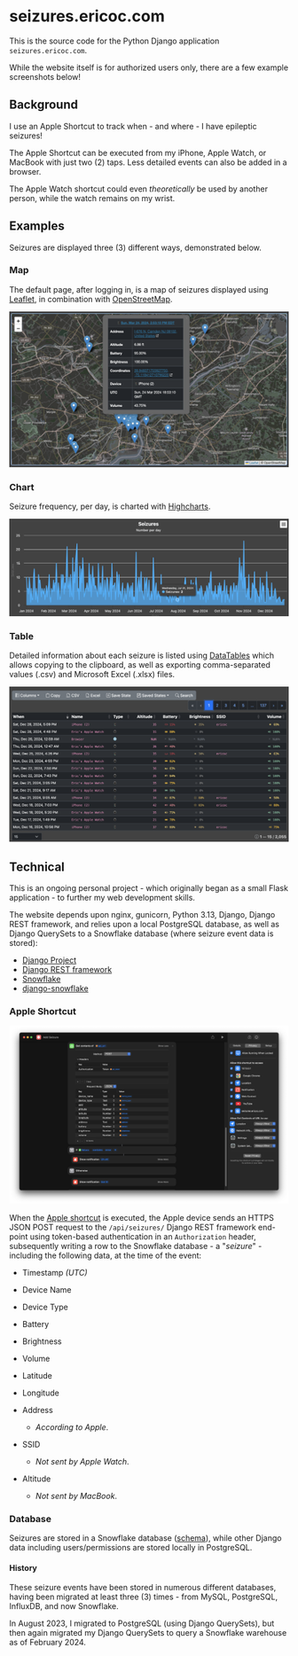 # seizures.ericoc.com

This is the source code for the Python Django application `seizures.ericoc.com`.

While the website itself is for authorized users only, there are a few example
screenshots below!

## Background

I use an Apple Shortcut to track when - and where - I have epileptic seizures!

The Apple Shortcut can be executed from my iPhone, Apple Watch, or MacBook
with just two (2) taps. Less detailed events can also be added in a browser.

The Apple Watch shortcut could even _theoretically_ be used by another person,
while the watch remains on my wrist.

## Examples

Seizures are displayed three (3) different ways, demonstrated below.

### Map

The default page, after logging in, is a map of seizures displayed using
[Leaflet](https://leafletjs.com/), in combination with
[OpenStreetMap](https://www.openstreetmap.org/).

![Leaflet 2024](apps/core/static/images/leaflet_2024.png)

### Chart

Seizure frequency, per day, is charted with
[Highcharts](https://www.highcharts.com/).

![Highcharts 2024](apps/core/static/images/highcharts_2024.png)

### Table

Detailed information about each seizure is listed using
[DataTables](https://datatables.net/) which allows copying to the clipboard,
as well as exporting comma-separated values (.csv) and Microsoft Excel (.xlsx)
files.

![DataTables 2024](apps/core/static/images/datatables_2024.png)

## Technical

This is an ongoing personal project - which originally began as a small Flask
application - to further my web development skills.

The website depends upon nginx, gunicorn, Python 3.13, Django,
Django REST framework, and relies upon a local PostgreSQL database, as well as
Django QuerySets to a Snowflake database (where seizure event data is stored):

- [Django Project](https://www.djangoproject.com/)
- [Django REST framework](https://www.django-rest-framework.org/)
- [Snowflake](https://www.snowflake.com/)
- [django-snowflake](https://pypi.org/project/django-snowflake/)

### Apple Shortcut

![Apple Shortcut](apps/core/static/images/shortcut_2024.png)

When the [Apple shortcut](Add_Seizure.shortcut) is executed, the Apple device
sends an HTTPS JSON POST request to the `/api/seizures/` Django REST framework
end-point using token-based authentication in an `Authorization` header,
subsequently writing a row to the Snowflake database - a "_seizure_" -
including the following data, at the time of the event:

- Timestamp _(UTC)_
- Device Name
- Device Type
- Battery
- Brightness
- Volume
- Latitude
- Longitude


- Address
    - _According to Apple_.
- SSID
  - _Not sent by Apple Watch_.
- Altitude
  - _Not sent by MacBook_.


### Database

Seizures are stored in a Snowflake database ([schema](seizures.sql)), while
other Django data including users/permissions are stored locally in PostgreSQL.

#### History

These seizure events have been stored in numerous different databases, having
been migrated at least three (3) times - from MySQL, PostgreSQL, InfluxDB, and
now Snowflake.

In August 2023, I migrated to PostgreSQL (using Django QuerySets), but then
again migrated my Django QuerySets to query a Snowflake warehouse as of
February 2024.
